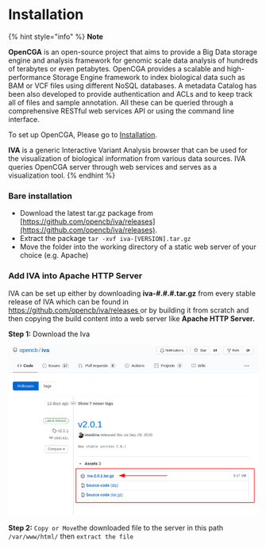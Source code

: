 # Installation

{% hint style="info" %}
**Note**

**OpenCGA** is an open-source project that aims to provide a Big Data storage engine and analysis framework for genomic scale data analysis of hundreds of terabytes or even petabytes. OpenCGA provides a scalable and high-performance Storage Engine framework to index biological data such as BAM or VCF files using different NoSQL databases. A metadata Catalog has been also developed to provide authentication and ACLs and to keep track all of files and sample annotation. All these can be queried through a comprehensive RESTful web services API or using the command line interface.

To set up OpenCGA, Please go to [Installation](http://docs.opencb.org/display/opencga/Installation).

**IVA** is a generic Interactive Variant Analysis browser that can be used for the visualization of biological information from various data sources. IVA queries OpenCGA server through web services and serves as a visualization tool. 
{% endhint %}

### Bare installation

* Download the latest tar.gz package from [https://github.com/opencb/iva/releases](https://github.com/opencb/iva/releases).
* Extract the package `tar -xvf iva-[VERSION].tar.gz`
* Move the folder into the working directory of a static web server of your choice \(e.g. Apache\)

### Add IVA **into Apache HTTP Server**

IVA can be set up either by downloading **iva-\#.\#.\#.tar.gz** from every stable release of IVA which can be found in [https://github.com/opencb/iva/releases ](https://github.com/opencb/iva/releases%20) or by building it from scratch and then copying the build content into a web server like **Apache HTTP Server.**

**Step 1:** Download the Iva 

![](../../.gitbook/assets/image%20%2812%29.png)

**Step 2:** `Copy or Move`the downloaded file to the server in this path `/var/www/html/` then `extract the file`

 


